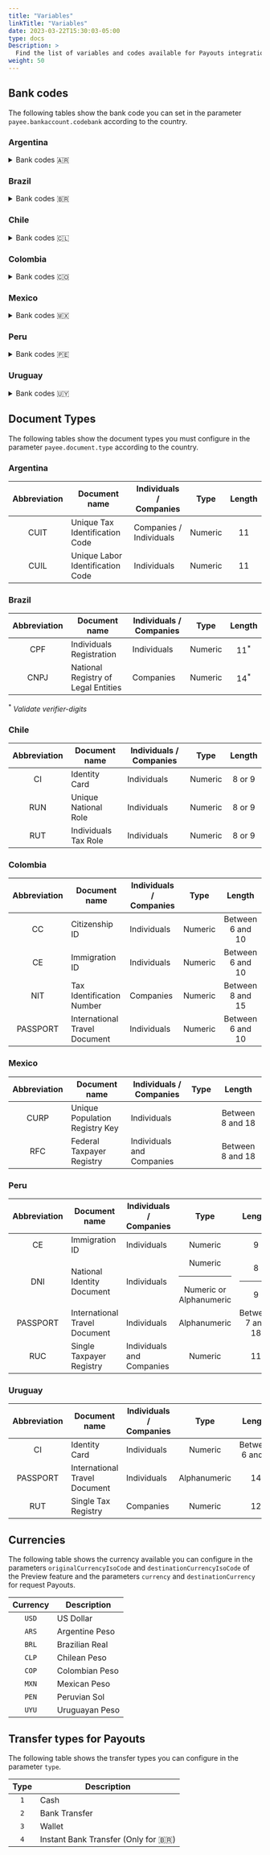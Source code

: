 ```yaml
---
title: "Variables"
linkTitle: "Variables"
date: 2023-03-22T15:30:03-05:00
type: docs
Description: >
  Find the list of variables and codes available for Payouts integration.
weight: 50
---
```


## Bank codes
The following tables show the bank code you can set in the parameter `payee.bankaccount.codebank` according to the country. 

### Argentina

<details>
<summary>Bank codes 🇦🇷</summary>
<div id="contentdiv">

| Bank Name | Bank Code | Type of payout|
|---|:---:|:---:|
| BACS BANCO DE CREDITO Y SECURITIZACION | `340` | `2` |
| BANCO B. I. CREDITANSTALT | `147` | `2` |
| BANCO BICA S.A. | `426` | `2` |
| BANCO BRADESCO ARGENTINA | `336` | `2` |
| BANCO CETELEM ARGENTINA | `331` | `2` |
| BANCO CMF | `319` | `2` |
| BANCO COINAG S.A. | `431` | `2` |
| BANCO COLUMBIA | `389` | `2` |
| BANCO COMAFI | `299` | `2` |
| BANCO CREDICOOP COOP. L | `191` | `2` |
| BANCO DE COMERCIO S.A. | `432` | `2` |
| BANCO DE CORRIENTES | `094` | `2` |
| BANCO DE FORMOSA | `315` | `2` |
| BANCO DE GALICIA Y BUENOS AIRES | `007` | `2` |
| BANCO DE INVERSION Y COMERCIO EXTERIOR | `300` | `2` |
| BANCO DE LA CIUDAD DE BUENOS AIRES | `029` | `2` |
| BANCO DE LA NACION ARGENTINA | `011` | `2` |
| BANCO DE LA PAMPA SOCIEDAD DE ECONOMIA M | `093` | `2` |
| BANCO DE LA PROVINCIA DE BUENOS AIRES | `014` | `2` |
| BANCO DE LA PROVINCIA DE CORDOBA | `020` | `2` |
| BANCO DE LA REPUBLICA ORIENTAL DEL URUGUAY | `269` | `2` |
| BANCO DE SAN JUAN | `045` | `2` |
| BANCO DE SANTA CRUZ | `086` | `2` |
| BANCO DE SANTIAGO DEL ESTERO | `321` | `2` |
| BANCO DE SERVICIOS FINANCIEROS | `332` | `2` |
| BANCO DE SERVICIOS Y TRANSACCIONES | `338` | `2` |
| BANCO DE VALORES | `198` | `2` |
| BANCO DEL CHUBUT | `083` | `2` |
| BANCO DEL SOL | `310` | `2` |
| BANCO DINO S.A. | `448` | `2` |
| BANCO HIPOTECARIO | `044` | `2` |
| BANCO ITAU | `259` | `2` |
| BANCO JULIO | `305` | `2` |
| BANCO MACRO | `285` | `2` |
| BANCO MARIVA | `254` | `2` |
| BANCO MAS VENTAS | `341` | `2` |
| BANCO MERIDIAN | `281` | `2` |
| BANCO MUNICIPAL DE ROSARIO | `065` | `2` |
| BANCO PATAGONIA SUDAMERIS | `034` | `2` |
| BANCO PIANO | `301` | `2` |
| BANCO PROVINCIA DE TIERRA DEL FUEGO | `268` | `2` |
| BANCO PROVINCIA DEL NEUQUEN | `097` | `2` |
| BANCO ROELA | `247` | `2` |
| BANCO SAENZ | `277` | `2` |
| BANCO SANTANDER ARGENTINA | `072` | `2` |
| BANCO SUCREDITO REGIONAL S.A.U. | `435` | `2` |
| BANCO SUPERVIELLE S.A. | `027` | `2` |
| BANCO VOII S.A. | `312` | `2` |
| BANK OF AMERICA, NATIONAL ASSOCIA | `262` | `2` |
| BANK OF CHINE LIMITED SUCURSAL BUENOS AIRES | `515` | `2` |
| BBVA ARGENTINA | `017` | `2` |
| BNP PARIBAS | `266` | `2` |
| BRUBANK S.A.U. | `143` | `2` |
| CITIBANK ARGENTINA | `016` | `2` |
| CVU ACCOUNT | `000` | `2` |
| HSBC BANK ARGENTINA | `150` | `2` |
| INDUSTRIAL AND COMMERCIAL BANK OF CHINA (ICBC) ARGENTINA | `015` | `2` |
| J P MORGAN CHASE BANK SUCURSAL BUENOS AIRES | `165` | `2` |
| LLOYDS TSB BANK | `010` | `2` |
| NUEVO BANCO DE ENTRE RIOS | `386` | `2` |
| NUEVO BANCO DE LA RIOJA | `309` | `2` |
| NUEVO BANCO DE SANTA FE | `330` | `2` |
| NUEVO BANCO DEL CHACO | `311` | `2` |
| NUEVO BANCO INDUSTRIAL DE AZUL | `322` | `2` |
| RCI BANQUE ARGENTINA | `339` | `2` |
| WILOBANK S.A. | `384` | `2` |

</div>
</details>

### Brazil

<details>
<summary>Bank codes 🇧🇷</summary>
<div id="contentdiv">

| Bank Name | Bank Code | Type of payout|
|---|:---:|:---:|
| ACCREDITO SCD S.A. | `406` | `2` |
| ACESSO SOLUÇÕES DE PAGAMENTO S.A. - INSTITUIÇÃO DE PAGAMENTO | `332` | `2` |
| ADVANCED CC LTDA | `117` | `2` |
| AGK CC S.A. | `272` | `2` |
| AL5 S.A. CFI | `349` | `2` |
| AMAZÔNIA CC LTDA. | `313` | `2` |
| ASAAS IP S.A. | `461` | `2` |
| ATF CREDIT SCD S.A. | `513` | `2` |
| ATICCA SCD S.A. | `527` | `2` |
| ATIVA S.A. INVESTIMENTOS CCTVM | `188` | `2` |
| AVENUE SECURITIES DTVM LTDA. | `508` | `2` |
| AZUMI DTVM | `463` | `2` |
| B&T CC LTDA. | `080` | `2` |
| BANCO BARI S.A. | `330` | `2` |
| BANCO BESA S.A. | `334` | `2` |
| BANCO BRADESCARD | `063` | `2` |
| BANCO BTG PACTUAL S.A. | `208` | `2` |
| BANCO CIFRA | `233` | `2` |
| BANCO DIGIO | `335` | `2` |
| BANCO FINAXIS | `094` | `2` |
| BANCO GENIAL | `125` | `2` |
| BANCO INBURSA | `012` | `2` |
| BANCO INTER | `077` | `2` |
| BANCO INVESTCRED UNIBANCO S.A. | `249` | `2` |
| BANCO ITAÚ CONSIGNADO S.A. | `029` | `2` |
| BANCO JOHN DEERE S.A. | `217` | `2` |
| BANCO MASTER | `243` | `2` |
| BANCO ORIGINAL | `212` | `2` |
| BANCO PAN | `623` | `2` |
| BANCO RANDON S.A. | `088` | `2` |
| BANCO SEMEAR | `743` | `2` |
| BANCO SICOOB S.A. | `756` | `2` |
| BANCO SISTEMA | `754` | `2` |
| BANCO TOPÁZIO S.A. | `082` | `2` |
| BANCO VOITER | `653` | `2` |
| BANCOSEGURO S.A. | `081` | `2` |
| BARI CIA HIPOTECÁRIA | `268` | `2` |
| BCO ABC BRASIL S.A. | `246` | `2` |
| BCO ABN AMRO S.A. | `075` | `2` |
| BCO AFINZ S.A. - BM | `299` | `2` |
| BCO AGIBANK S.A. | `121` | `2` |
| BCO ALFA S.A. | `025` | `2` |
| BCO ANDBANK S.A. | `065` | `2` |
| BCO ARBI S.A. | `213` | `2` |
| BCO B3 S.A. | `096` | `2` |
| BCO BANDEPE S.A. | `024` | `2` |
| BCO BANESTES S.A. | `021` | `2` |
| BCO BBI S.A. | `036` | `2` |
| BCO BMG S.A. | `318` | `2` |
| BCO BNP PARIBAS BRASIL S A | `752` | `2` |
| BCO BOCOM BBM S.A. | `107` | `2` |
| BCO BRADESCO BERJ S.A. | `122` | `2` |
| BCO BRADESCO FINANC. S.A. | `394` | `2` |
| BCO BRADESCO S.A. | `237` | `2` |
| BCO BRASILEIRO DE CRÉDITO S.A. | `378` | `2` |
| BCO BS2 S.A. | `218` | `2` |
| BCO BV S.A. | `413` | `2` |
| BCO C6 CONSIG | `626` | `2` |
| BCO C6 S.A. | `336` | `2` |
| BCO CAIXA GERAL BRASIL S.A. | `473` | `2` |
| BCO CARGILL S.A. | `040` | `2` |
| BCO CCB BRASIL S.A. | `320` | `2` |
| BCO CEDULA S.A. | `266` | `2` |
| BCO CETELEM S.A. | `739` | `2` |
| BCO CITIBANK S.A. | `745` | `2` |
| BCO CLASSICO S.A. | `241` | `2` |
| BCO COOPERATIVO SICREDI S.A. | `748` | `2` |
| BCO CRÉDIT AGRICOLE BR S.A. | `222` | `2` |
| BCO CREDIT SUISSE S.A. | `505` | `2` |
| BCO CREFISA S.A. | `069` | `2` |
| BCO CSF S.A. | `368` | `2` |
| BCO DA AMAZONIA S.A. | `003` | `2` |
| BCO DA CHINA BRASIL S.A. | `083` | `2` |
| BCO DAYCOVAL S.A | `707` | `2` |
| BCO DIGIMAIS S.A. | `654` | `2` |
| BCO DO BRASIL S.A. | `001` | `2` |
| BCO DO EST. DE SE S.A. | `047` | `2` |
| BCO DO EST. DO PA S.A. | `037` | `2` |
| BCO DO ESTADO DO RS S.A. | `041` | `2` |
| BCO DO NORDESTE DO BRASIL S.A. | `004` | `2` |
| BCO FATOR S.A. | `265` | `2` |
| BCO FIBRA S.A. | `224` | `2` |
| BCO GM S.A. | `390` | `2` |
| BCO GUANABARA S.A. | `612` | `2` |
| BCO HSBC S.A. | `269` | `2` |
| BCO INDUSTRIAL DO BRASIL S.A. | `604` | `2` |
| BCO ITAÚ BBA S.A. | `184` | `2` |
| BCO ITAUBANK S.A. | `479` | `2` |
| BCO J.P. MORGAN S.A. | `376` | `2` |
| BCO KDB BRASIL S.A. | `076` | `2` |
| BCO KEB HANA DO BRASIL S.A. | `757` | `2` |
| BCO LA NACION ARGENTINA | `300` | `2` |
| BCO LA PROVINCIA B AIRES BCE | `495` | `2` |
| BCO LETSBANK S.A. | `630` | `2` |
| BCO LUSO BRASILEIRO S.A. | `600` | `2` |
| BCO MERCANTIL DO BRASIL S.A. | `389` | `2` |
| BCO MERCEDES-BENZ S.A. | `381` | `2` |
| BCO MIZUHO S.A. | `370` | `2` |
| BCO MODAL S.A. | `746` | `2` |
| BCO MORGAN STANLEY S.A. | `066` | `2` |
| BCO MUFG BRASIL S.A. | `456` | `2` |
| BCO OURINVEST S.A. | `712` | `2` |
| BCO PAULISTA S.A. | `611` | `2` |
| BCO PINE S.A. | `643` | `2` |
| BCO RABOBANK INTL BRASIL S.A. | `747` | `2` |
| BCO RENDIMENTO S.A. | `633` | `2` |
| BCO RIBEIRAO PRETO S.A. | `741` | `2` |
| BCO RNX S.A. | `720` | `2` |
| BCO RODOBENS S.A. | `120` | `2` |
| BCO SAFRA S.A. | `422` | `2` |
| BCO SANTANDER (BRASIL) S.A. | `033` | `2` |
| BCO SENFF S.A. | `276` | `2` |
| BCO SOCIETE GENERALE BRASIL | `366` | `2` |
| BCO SOFISA S.A. | `637` | `2` |
| BCO SUMITOMO MITSUI BRASIL S.A. | `464` | `2` |
| BCO TOYOTA DO BRASIL S.A. | `387` | `2` |
| BCO TRIANGULO S.A. | `634` | `2` |
| BCO TRICURY S.A. | `018` | `2` |
| BCO VOLKSWAGEN S.A | `393` | `2` |
| BCO VOTORANTIM S.A. | `655` | `2` |
| BCO VR S.A. | `610` | `2` |
| BCO WESTERN UNION | `119` | `2` |
| BCO WOORI BANK DO BRASIL S.A. | `124` | `2` |
| BCO XP S.A. | `348` | `2` |
| BCO YAMAHA MOTOR S.A. | `475` | `2` |
| BCO. J.SAFRA S.A. | `074` | `2` |
| BCV - BCO, CRÉDITO E VAREJO S.A. | `250` | `2` |
| BEXS BCO DE CAMBIO S.A. | `144` | `2` |
| BEXS CC S.A. | `253` | `2` |
| BGC LIQUIDEZ DTVM LTDA | `134` | `2` |
| BMP SCMEPP LTDA | `274` | `2` |
| BMS SCD S.A. | `377` | `2` |
| BNDES | `007` | `2` |
| BNY MELLON BCO S.A. | `017` | `2` |
| BOFA MERRILL LYNCH BM S.A. | `755` | `2` |
| BONUSPAGO SCD S.A. | `408` | `2` |
| BR PARTNERS BI | `126` | `2` |
| BR-CAPITAL DTVM S.A. | `433` | `2` |
| BRB - BCO DE BRASILIA S.A. | `070` | `2` |
| BRL TRUST DTVM SA | `173` | `2` |
| BROKER BRASIL CC LTDA. | `142` | `2` |
| BS2 DTVM S.A. | `292` | `2` |
| C.SUISSE HEDGING-GRIFFO CV S/A | `011` | `2` |
| CAIXA ECONOMICA FEDERAL | `104` | `2` |
| CAMBIONET CC LTDA | `309` | `2` |
| CAPITAL CONSIG SCD S.A. | `465` | `2` |
| CAROL DTVM LTDA. | `288` | `2` |
| CARTOS SCD S.A. | `324` | `2` |
| CARUANA SCFI | `130` | `2` |
| CASA CREDITO S.A. SCM | `159` | `2` |
| CC LAR CREDI | `421` | `2` |
| CCM DESP TRÂNS SC E RS | `016` | `2` |
| CCM SERV. PÚBLICOS SP | `459` | `2` |
| CCR COOPAVEL | `281` | `2` |
| CCR DE ABELARDO LUZ | `322` | `2` |
| CCR DE IBIAM | `391` | `2` |
| CCR DE SÃO MIGUEL DO OESTE | `273` | `2` |
| CCR SEARA | `430` | `2` |
| CDC SCD S.A. | `470` | `2` |
| CECM COOPERFORTE | `379` | `2` |
| CECM DOS TRAB.PORT. DA G.VITOR | `385` | `2` |
| CECM FABRIC CALÇADOS SAPIRANGA | `328` | `2` |
| CECM SERV PUBL PINHÃO | `471` | `2` |
| CELCOIN IP S.A. | `509` | `2` |
| CENTRAL COOPERATIVA DE CRÉDITO NO ESTADO DO ESPÍRITO SANTO | `114` | `2` |
| CIELO IP S.A. | `362` | `2` |
| CITIBANK N.A. | `477` | `2` |
| CM CAPITAL MARKETS CCTVM LTDA | `180` | `2` |
| COBUCCIO S.A. SCFI | `402` | `2` |
| CODEPE CVC S.A. | `127` | `2` |
| COLUNA S.A. DTVM | `423` | `2` |
| COMMERZBANK BRASIL S.A. - BCO MÚLTIPLO | `163` | `2` |
| CONF NAC COOP CENTRAIS UNICRED | `136` | `2` |
| CONFIDENCE CC S.A. | `060` | `2` |
| COOP CREDITAG | `400` | `2` |
| COOP DE PRIMAVERA DO LESTE | `279` | `2` |
| COOPCENTRAL AILOS | `085` | `2` |
| CORA SCD S.A. | `403` | `2` |
| CRED-UFES | `427` | `2` |
| CREDIALIANÇA CCR | `098` | `2` |
| CREDIARE CFI S.A. | `429` | `2` |
| CREDIBRF COOP | `440` | `2` |
| CREDICOAMO | `010` | `2` |
| CREDIFIT SCD S.A. | `452` | `2` |
| CREDIHOME SCD | `443` | `2` |
| CREDISAN CC | `089` | `2` |
| CREDISIS CENTRAL DE COOPERATIVAS DE CRÉDITO LTDA. | `097` | `2` |
| CREDITAS SCD | `342` | `2` |
| CREDSYSTEM SCD S.A. | `428` | `2` |
| CREFAZ SCMEPP LTDA | `321` | `2` |
| CREHNOR LARANJEIRAS | `350` | `2` |
| CRESOL CONFEDERAÇÃO | `133` | `2` |
| DELCRED SCD S.A. | `435` | `2` |
| DEUTSCHE BANK S.A.BCO ALEMAO | `487` | `2` |
| DM | `449` | `2` |
| DOCK IP S.A. | `301` | `2` |
| DOURADA CORRETORA | `311` | `2` |
| EBANX IP LTDA. | `383` | `2` |
| EFÍ S.A. - IP | `364` | `2` |
| EFX CC LTDA. | `289` | `2` |
| F D GOLD DTVM LTDA | `395` | `2` |
| FACTA S.A. CFI | `149` | `2` |
| FAIR CC S.A. | `196` | `2` |
| FC FINANCEIRA S.A. - CFI | `516` | `2` |
| FDO GARANTIDOR CRÉDITOS | `541` | `2` |
| FÊNIX DTVM LTDA. | `455` | `2` |
| FFA SCMEPP LTDA. | `343` | `2` |
| FFCRED SCD S.A. | `510` | `2` |
| FIDUCIA SCMEPP LTDA | `382` | `2` |
| FINVEST DTVM | `512` | `2` |
| FITBANK IP | `450` | `2` |
| FRAM CAPITAL DTVM S.A. | `331` | `2` |
| FRENTE CC LTDA. | `285` | `2` |
| GAZINCRED S.A. SCFI | `478` | `2` |
| GENIAL INVESTIMENTOS CVM S.A. | `278` | `2` |
| GET MONEY CC LTDA | `138` | `2` |
| GLOBAL SCM LTDA | `384` | `2` |
| GOLDMAN SACHS DO BRASIL BM S.A | `064` | `2` |
| GUIDE | `177` | `2` |
| GUITTA CC LTDA | `146` | `2` |
| HAITONG BI DO BRASIL S.A. | `078` | `2` |
| HEDGE INVESTMENTS DTVM LTDA. | `458` | `2` |
| HEMERA DTVM LTDA. | `448` | `2` |
| HIPERCARD BM S.A. | `062` | `2` |
| HR DIGITAL SCD | `523` | `2` |
| HS FINANCEIRA | `189` | `2` |
| HSCM SCMEPP LTDA. | `312` | `2` |
| HUB IP S.A. | `396` | `2` |
| IB CCTVM S.A. | `271` | `2` |
| ICAP DO BRASIL CTVM LTDA. | `157` | `2` |
| ICBC DO BRASIL BM S.A. | `132` | `2` |
| ID CTVM | `439` | `2` |
| IDEAL CTVM S.A. | `398` | `2` |
| ÍNDIGO INVESTIMENTOS DTVM LTDA. | `407` | `2` |
| INTERCAM CC LTDA | `525` | `2` |
| INTESA SANPAOLO BRASIL S.A. BM | `139` | `2` |
| ITAÚ UNIBANCO S.A. | `341` | `2` |
| IUGU IP S.A. | `401` | `2` |
| J17 - SCD S/A | `451` | `2` |
| JPMORGAN CHASE BANK | `488` | `2` |
| KIRTON BANK | `399` | `2` |
| LAMARA SCD S.A. | `416` | `2` |
| LASTRO RDV DTVM LTDA | `293` | `2` |
| LECCA CFI S.A. | `105` | `2` |
| LEND SCD S.A. | `414` | `2` |
| LEVYCAM CCV LTDA | `145` | `2` |
| LIGA INVEST DTVM LTDA. | `469` | `2` |
| LIONS TRUST DTVM | `519` | `2` |
| LISTO SCD S.A. | `397` | `2` |
| MAF DTVM SA | `484` | `2` |
| MAGNETIS - DTVM | `442` | `2` |
| MAGNUM SCD | `511` | `2` |
| MARU SCD S.A. | `535` | `2` |
| MASTER S/A CCTVM | `467` | `2` |
| MERCADO CRÉDITO SCFI S.A. | `518` | `2` |
| MERCADO PAGO IP LTDA. | `323` | `2` |
| MÉRITO DTVM LTDA. | `454` | `2` |
| MICROCASH SCMEPP LTDA. | `537` | `2` |
| MIDWAY S.A. - SCFI | `358` | `2` |
| MIRAE ASSET CCTVM LTDA | `447` | `2` |
| MONETARIE SCD | `526` | `2` |
| MONEYCORP BCO DE CÂMBIO S.A. | `259` | `2` |
| MS BANK S.A. BCO DE CÂMBIO | `128` | `2` |
| NEON CTVM S.A. | `113` | `2` |
| NEON FINANCEIRA - CFI S.A. | `426` | `2` |
| NEON PAGAMENTOS S.A. IP | `536` | `2` |
| NOVA FUTURA CTVM LTDA. | `191` | `2` |
| NOVO BCO CONTINENTAL S.A. - BM | `753` | `2` |
| NU FINANCEIRA S.A. CFI | `386` | `2` |
| NU INVEST CORRETORA DE VALORES S.A. | `140` | `2` |
| NU PAGAMENTOS - IP | `260` | `2` |
| NUMBRS SCD S.A. | `419` | `2` |
| OLIVEIRA TRUST DTVM S.A. | `111` | `2` |
| OM DTVM LTDA | `319` | `2` |
| OMNI BANCO S.A. | `613` | `2` |
| ÓRAMA DTVM S.A. | `325` | `2` |
| ÓTIMO SCD S.A. | `355` | `2` |
| OZ CORRETORA DE CÂMBIO S.A. | `296` | `2` |
| PAGSEGURO INTERNET IP S.A. | `290` | `2` |
| PARANA BCO S.A. | `254` | `2` |
| PARATI - CFI S.A. | `326` | `2` |
| PARMETAL DTVM LTDA | `194` | `2` |
| PEAK SEP S.A. | `521` | `2` |
| PEFISA S.A. - C.F.I. | `174` | `2` |
| PICPAY | `380` | `2` |
| PICPAY BANK - BANCO MÚLTIPLO S.A | `079` | `2` |
| PINBANK IP | `529` | `2` |
| PLANNER CV S.A. | `100` | `2` |
| PLANNER SOCIEDADE DE CRÉDITO DIRETO | `410` | `2` |
| PLANTAE CFI | `445` | `2` |
| POLOCRED SCMEPP LTDA. | `093` | `2` |
| PORTOPAR DTVM LTDA | `306` | `2` |
| PORTOSEG S.A. CFI | `468` | `2` |
| QI SCD S.A. | `329` | `2` |
| RB INVESTIMENTOS DTVM LTDA. | `283` | `2` |
| REAG DTVM S.A. | `528` | `2` |
| REALIZE CFI S.A. | `374` | `2` |
| RENASCENCA DTVM LTDA | `101` | `2` |
| RJI | `506` | `2` |
| SAGITUR CC | `270` | `2` |
| SBCASH SCD | `482` | `2` |
| SCFI EFÍ S.A. | `507` | `2` |
| SCOTIABANK BRASIL | `751` | `2` |
| SENSO CCVM S.A. | `545` | `2` |
| SER FINANCE SCD S.A. | `530` | `2` |
| SERVICOOP | `190` | `2` |
| SIMPAUL | `365` | `2` |
| SINGULARE CTVM S.A. | `363` | `2` |
| SOCIAL BANK S/A | `412` | `2` |
| SOCINAL S.A. CFI | `425` | `2` |
| SOCRED SA - SCMEPP | `183` | `2` |
| STARK SCD S.A. | `462` | `2` |
| STATE STREET BR S.A. BCO COMERCIAL | `014` | `2` |
| STONE IP S.A. | `197` | `2` |
| SUMUP SCD S.A. | `404` | `2` |
| SUPERDIGITAL I.P. S.A. | `340` | `2` |
| SUPERLÓGICA SCD S.A. | `481` | `2` |
| TERRA INVESTIMENTOS DTVM | `307` | `2` |
| TORO CTVM S.A. | `352` | `2` |
| TRAVELEX BANCO DE CÂMBIO S.A. | `095` | `2` |
| TREVISO CC S.A. | `143` | `2` |
| TRINUS CAPITAL DTVM | `360` | `2` |
| TRINUS SCD S.A. | `444` | `2` |
| TRUSTEE DTVM LTDA. | `438` | `2` |
| TULLETT PREBON BRASIL CVC LTDA | `131` | `2` |
| UBS BRASIL BI S.A. | `129` | `2` |
| UBS BRASIL CCTVM S.A. | `015` | `2` |
| UNAVANTI SCD S/A | `460` | `2` |
| UNIPRIME COOPCENTRAL LTDA. | `099` | `2` |
| UNIPRIME DO BRASIL - COOP | `084` | `2` |
| UP.P SEP S.A. | `373` | `2` |
| UY3 SCD S/A | `457` | `2` |
| VALOR SCD S.A. | `195` | `2` |
| VIA CERTA FINANCIADORA S.A. - CFI | `411` | `2` |
| VIPS CC LTDA. | `298` | `2` |
| VITREO DTVM S.A. | `367` | `2` |
| VORTX DTVM LTDA. | `310` | `2` |
| WARREN CVMC LTDA | `371` | `2` |
| WILL FINANCEIRA S.A.CFI | `280` | `2` |
| WNT CAPITAL DTVM | `524` | `2` |
| XP INVESTIMENTOS CCTVM S/A | `102` | `2` |
| ZEMA CFI S/A | `359` | `2` |
| ZIPDIN SCD S.A. | `418` | `2` |

</div>
</details>

### Chile

<details>
<summary>Bank codes 🇨🇱</summary>
<div id="contentdiv">

| Bank Name | Bank Code | Type of payout|
|---|:---:|:---:|
| BANCO DE CHILE | `001` | `2` |
| BANCO INTERNACIONAL | `009` | `2` |
| BANCO DEL ESTADO DE CHILE | `012` | `2` |
| BANCO BICE | `028` | `2` |
| BANCO CONSORCIO | `055` | `2` |
| BANCO CREDITO E INVERSIONES | `016` | `2` |
| BANCO DEL DESARROLLO | `507` | `2` |
| BANCO FALABELLA | `051` | `2` |
| BANCO RIPLEY | `053` | `2` |
| BANCO SANTANDER - SANTIAGO | `037` | `2` |
| BANCO SECURITY | `049` | `2` |
| BBVA CHILE | `504` | `2` |
| COOPEUCH | `672` | `2` |
| HSBC BANK | `031` | `2` |
| ITAU CORPBANCA | `039` | `2` |
| PREPAGO LOS HEROES | `729` | `2` |
| SCOTIABANK CHILE | `014` | `2` |
| TENPO PREPAGO | `730` | `2` |

</div>
</details>

### Colombia

<details>
<summary>Bank codes 🇨🇴</summary>
<div id="contentdiv">

| Bank Name | Bank Code | Type of payout|
|---|:---:|:---:|
| BANCO AGRARIO | `1040` | `2` |
| BANCO AV VILLAS | `1052` | `2` |
| BANCO BTG PACTUAL | `1805` | `2` |
| BANCO COOPERATIVO COOPCENTRAL | `1066` | `2` |
| BANCO CREDIFINANCIERA SA. | `1558` | `2` |
| BANCO DAVIVIENDA SA | `1051` | `2` |
| BANCO DE BOGOTA | `1001` | `2` |
| BANCO DE OCCIDENTE | `1023` | `2` |
| BANCO FALABELLA S.A. | `1062` | `2` |
| BANCO FINANDINA S.A. | `1063` | `2` |
| BANCO GNB SUDAMERIS | `1012` | `2` |
| BANCO J.P. MORGAN COLOMBIA S.A | `1071` | `2` |
| BANCO MUNDO MUJER | `1047` | `2` |
| BANCO PICHINCHA | `1060` | `2` |
| BANCO POPULAR | `1002` | `2` |
| BANCO SANTANDER DE NEGOCIOS CO | `1065` | `2` |
| BANCO SERFINANZA S.A | `1069` | `2` |
| BANCO W S.A. | `1053` | `2` |
| BANCOLDEX S.A. | `1031` | `2` |
| BANCOLOMBIA | `1007` | `2` |
| BANCOOMEVA | `1061` | `2` |
| BBVA COLOMBIA | `1013` | `2` |
| CITIBANK | `1009` | `2` |
| COLTEFINANCIERA S.A | `1370` | `2` |
| CONFIAR | `1292` | `2` |
| COOFINEP COOPERATIVA FINANCIER | `1291` | `2` |
| COOPERATIVA FINANCIERA DE ANTI | `1283` | `2` |
| COOTRAFA COOPERATIVA FINANCIER | `1289` | `2` |
| CSC SA | `1032` | `2` |
| DAVIPLATA | `1551` | `3` |
| DING TECNIPAGOS SA | `1802` | `3` |
| FINANCIERA JURISCOOP S.A. COMP | `1121` | `2` |
| GIROS Y FINANZAS CF | `1303` | `3` |
| IRIS | `1637` | `3` |
| ITAU | `1006` | `2` |
| JFK COOPERATIVA FINANCIERA | `1286` | `2` |
| LULO BANK S.A. | `1070` | `2` |
| MIBANCO S.A. | `1067` | `2` |
| MOVII | `1801` | `3` |
| NEQUI | `1507` | `3` |
| NUBANK | `1809` | `2` |
| PIBANK | `1560` | `3` |
| POWWI | `1803` | `3` |
| RAPPIPAY | `1811` | `2` or `3` |
| SCOTIABANK COLPATRIA S.A | `1019` | `2` |
| UALÁ | `1804` | `3` |

</div>
</details>

### Mexico

<details>
<summary>Bank codes 🇲🇽</summary>
<div id="contentdiv">

| Bank Name | Bank Code | Type of payout|
|---|:---:|:---:|
| ALTERNATIVOS    | `661`  | `2` |
| ABC CAPITAL     | `138`  | `2` |
| ACTINVER        | `133`  | `2` |
| AFIRME          | `062`  | `2` |
| ARCUS           | `706`  | `2` |
| ASP INTEGRA OPC | `659`  | `2` |
| AUTOFIN         | `128`  | `2` |
| AZTECA          | `127`  | `2` |
| BAJIO           | `030`  | `2` |
| BaBien          | `166`  | `2` |
| BANAMEX         | `002`  | `2` |
| BANCO COVALTO   | `154`  | `2` |
| BANCO S3        | `160`  | `2` |
| BANCOMEXT       | `006`  | `2` |
| BANCOPPEL       | `137`  | `2` |
| BANCREA         | `152`  | `2` |
| BANJERCITO      | `019`  | `2` |
| BANK OF AMERICA | `106`  | `2` |
| BANK OF CHINA   | `159`  | `2` |
| BANKAOOL        | `147`  | `2` |
| BANOBRAS        | `009`  | `2` |
| BANORTE         | `072`  | `2` |
| BANREGIO        | `058`  | `2` |
| BANSI           | `060`  | `2` |
| BANXICO         | `001`  | `2` |
| BARCLAYS        | `129`  | `2` |
| BBASE           | `145`  | `2` |
| BBVA MEXICO     | `012`  | `2` |
| BMONEX          | `112`  | `2` |
| CAJA POP MEXICA | `677`  | `2` |
| CAJA TELEFONIST | `683`  | `2` |
| CB INTERCAM     | `630`  | `2` |
| CI BOLSA        | `631`  | `2` |
| CIBANCO         | `143`  | `2` |
| CITI MEXICO     | `124`  | `2` |
| CLS             | `901`  | `2` |
| COMPARTIMOS     | `130`  | `2` |
| CONSUBANCO      | `140`  | `2` |
| CREDICAPITAL    | `652`  | `2` |
| CREDICLUB       | `688`  | `2` |
| CRISTOBAL COLON | `680`  | `2` |
| CUENCA          | `723`  | `2` |
| CoDi Valida     | `903`  | `2` |
| DONDE           | `151`  | `2` |
| FINAMEX         | `616`  | `2` |
| FINCOMUN        | `634`  | `2` |
| FONDEADORA      | `699`  | `2` |
| FOMPED          | `689`  | `2` |
| FONDO (FIRA)    | `685`  | `2` |
| GBM             | `601`  | `2` |
| HIPOTECARIA     | `168`  | `2` |
| HSBC            | `021`  | `2` |
| ICBC            | `155`  | `2` |
| INBURSA         | `036`  | `2` |
| INDEVAL         | `902`  | `2` |
| INMOBILIARIO    | `150`  | `2` |
| INTERCAM BANCO  | `136`  | `2` |
| INVERCAP        | `686`  | `2` |
| INVEX           | `059`  | `2` |
| JP MORGAN       | `110`  | `2` |
| KUSPIT          | `653`  | `2` |
| LIBERTAD        | `670`  | `2` |
| MASARI          | `602`  | `2` |
| Mercado Pago W  | `722`  | `2` |
| MIFEL           | `042`  | `2` |
| MIZUHO BANK     | `158`  | `2` |
| MONEXCB         | `600`  | `2` |
| MUFG            | `108`  | `2` |
| MULTIVA BANCO   | `132`  | `2` |
| NAFIN           | `135`  | `2` |
| NU MEXICO       | `638`  | `2` |
| NVIO            | `710`  | `2` |
| PAGATODO        | `148`  | `2` |
| PROFUTURO       | `620`  | `2` |
| REFORMA         | `642`  | `2` |
| SABADELL        | `156`  | `2` |
| SANTANDER       | `014`  | `2` |
| SCOTIABANK      | `044`  | `2` |
| SHINHAN         | `157`  | `2` |
| SPIN BY OXXO    | `728`  | `2` |
| STP             | `646`  | `2` |
| TESORED         | `703`  | `2` |
| TRANSFER        | `684`  | `2` |
| UNAGRA          | `656`  | `2` |
| VALMEX          | `617`  | `2` |
| VALUE           | `605`  | `2` |
| VE POR MAS      | `113`  | `2` |
| VECTOR          | `608`  | `2` |
| VOLKSWAGEN      | `141`  | `2` |

</div>
</details>

### Peru

<details>
<summary>Bank codes 🇵🇪</summary>
<div id="contentdiv">

| Bank Name | Bank Code | Type of payout|
|---|:---:|:---:|
| ALFIN BANCO | `058` | `2` |
| BANBIF | `038` | `2` |
| BANCO DE LA NACION | `018` | `2` |
| BANCO FALABELLA | `054` | `2` |
| BANCO RIPLEY | `055` | `2` |
| BBVA | `011` | `2` |
| BCP | `002` | `2` |
| CAJA ICA | `809` | `2` |
| CAJA LOS ANDES | `849` | `2` |
| CAJA METROPOLITANA DE LIMA | `800` | `2` |
| CAJA MUNICIPAL DE AHORRO Y CREDITO AREQUIPA | `803` | `2` |
| CAJA MUNICIPAL DE AHORRO Y CREDITO CUZCO | `806` | `2` |
| CAJA MUNICIPAL DE AHORRO Y CREDITO HUANCAYO | `808` | `2` |
| CAJA MUNICIPAL DE AHORRO Y CREDITO PIURA SAC | `801` | `2` |
| CAJA MUNICIPAL DE AHORRO Y CREDITO SULLANA | `805` | `2` |
| CAJA MUNICIPAL DE AHORRO Y CREDITO TRUJILLO | `802` | `2` |
| CAJA TACNA | `813` | `2` |
| CITIBANK | `007` | `2` |
| BANCO DE COMERCIO | `023` | `2` |
| COOPERATIVA ABACO | `910` | `2` |
| CREDISCOTIA FINANCIERA | `043` | `2` |
| DALE | `922` | `3` |
| EEDE TARJETAS PERUANA | `921` | `2` |
| FINANCIERA COMPARTAMOS | `091` | `2` |
| FINANCIERA CONFIANZA | `099` | `2` |
| FINANCIERA EFECTIVA | `096` | `2` |
| FINANCIERA OH | `094` | `2` |
| INTERBANK | `003` | `2` |
| LUQEA | `775` | `3` |
| MI BANCO | `049` | `2` |
| PICHINCHA | `035` | `2` |
| PLIN | `902` | `3` |
| PREXPE | `776` | `3` |
| SCOTIABANK | `009` | `2` |
| YAPE | `901` | `3` |

</div>
</details>

### Uruguay

<details>
<summary>Bank codes 🇺🇾</summary>
<div id="contentdiv">

| Bank Name | Bank Code | Type of payout|
|---|:---:|:---:|
| BANCO BILBAO VIZCAYA ARGENTARIA (BBVA) | `153` | `2` |
| BANCO DE LA NACION URUGUAY | `246` | `2` |
| BANCO HIPOTECARIO DEL URUGUAY | `091` | `2` |
| BANCO ITAU URUGUAY | `113` | `2` |
| BANCO SANTANDER URUGUAY | `137` | `2` |
| BANQUE HERITAGE | `162` | `2` |
| BANDES | `110` | `2` |
| BAPRO | `361` | `2` |
| BROU - BANCO DE LA REPUBLICA ORIENTAL DEL URUGUAY | `001` | `2` |
| CITIBANK N.A. SUCURSAL | `205` | `2` |
| HSBC BANK URUGUAY | `157` | `2` |
| OCA BLUE | `611` | `2` |
| PREX | `603` | `2` |
| REDPAGOS | `610` | `2` |
| SCOTIABANK | `128` | `2` |

</div>
</details>

## Document Types
The following tables show the document types you must configure in the parameter `payee.document.type` according to the country.

### Argentina
| Abbreviation | Document name | Individuals / Companies | Type | Length |
|:-:|---|---|:-:|:-:|
| CUIT | Unique Tax Identification Code | Companies / Individuals | Numeric | 11 |
| CUIL | Unique Labor Identification Code | Individuals | Numeric | 11 |

### Brazil
| Abbreviation | Document name | Individuals / Companies | Type | Length |
|:-:|---|---|:-:|:-:|
| CPF | Individuals Registration | Individuals | Numeric | 11<sup>*</sup> |
| CNPJ | National Registry of Legal Entities | Companies | Numeric | 14<sup>*</sup> |

<sup>*</sup> _Validate verifier-digits_

### Chile
| Abbreviation | Document name | Individuals / Companies | Type | Length |
|:-:|---|---|:-:|:-:|
| CI | Identity Card | Individuals | Numeric | 8 or 9 |
| RUN | Unique National Role | Individuals | Numeric | 8 or 9 |
| RUT | Individuals Tax Role | Individuals | Numeric | 8 or 9 |

### Colombia
| Abbreviation | Document name | Individuals / Companies | Type | Length |
|:-:|---|---|:-:|:-:|
| CC | Citizenship ID | Individuals | Numeric | Between 6 and 10 |
| CE | Immigration ID | Individuals | Numeric | Between 6 and 10 |
| NIT | Tax Identification Number | Companies | Numeric | Between 8 and 15 |
| PASSPORT | International Travel Document | Individuals | Numeric | Between 6 and 10 |

<!--### Costa Rica
| Abbreviation | Document name | Individuals / Companies | Type | Length |
|:-:|---|---|:-:|:-:|
| CI | Identity Card | Individuals | Numeric | 9 |

### El Salvador
| Abbreviation | Document name | Individuals / Companies | Type | Length |
|:-:|---|---|:-:|:-:|
| DUI | Unique identity document | Individuals |  | Between 6 and 18 |-->

### Mexico
| Abbreviation | Document name | Individuals / Companies | Type | Length |
|:-:|---|---|:-:|:-:|
| CURP | Unique Population Registry Key | Individuals | | Between 8 and 18 |
| RFC | Federal Taxpayer Registry | Individuals and Companies | | Between 8 and 18 |

<!--### Nicaragua
| Abbreviation | Document name | Individuals / Companies | Type | Length |
|:-:|---|---|:-:|:-:|
| CI | Identity card | Individuals |  | Between 8 and 18 |-->

### Peru
| Abbreviation | Document name | Individuals / Companies | Type | Length |
|:-:|---|---|:-:|:-:|
| CE | Immigration ID | Individuals | Numeric | 9 |
| DNI | National Identity Document | Individuals | Numeric<br><hr>Numeric or Alphanumeric | 8<br><hr>9 |
| PASSPORT | International Travel Document | Individuals | Alphanumeric | Between 7 and 18 |
| RUC | Single Taxpayer Registry | Individuals and Companies | Numeric | 11 |

### Uruguay
| Abbreviation | Document name | Individuals / Companies | Type | Length |
|:-:|---|---|:-:|:-:|
| CI | Identity Card | Individuals | Numeric | Between 6 and 8 |
| PASSPORT | International Travel Document | Individuals | Alphanumeric | 14 |
| RUT | Single Tax Registry | Companies | Numeric | 12 |

## Currencies
The following table shows the currency available you can configure in the parameters `originalCurrencyIsoCode` and `destinationCurrencyIsoCode` of the Preview feature and the parameters `currency` and `destinationCurrency` for request Payouts.

<div id="shortTable"></div>

| Currency | Description |
|:-:|---|
| `USD` | US Dollar |
| `ARS` | Argentine Peso |
| `BRL` | Brazilian Real |
| `CLP` | Chilean Peso |
| `COP` | Colombian Peso |
| `MXN` | Mexican Peso |
| `PEN` | Peruvian Sol |
| `UYU` | Uruguayan Peso |

## Transfer types for Payouts
The following table shows the transfer types you can configure in the parameter `type`.

<div id="shortTable"></div>

| Type | Description |
|:-:|---|
| `1` | Cash |
| `2` | Bank Transfer |
| `3` | Wallet |
| `4` | Instant Bank Transfer (Only for 🇧🇷) |
